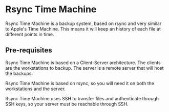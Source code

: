 # Rsync Time Machine

Rsync Time Machine is a backup system, based on rsync and very similar to
Apple's Time Machine. This means it will keep an history of each file at
different points in time.

## Pre-requisites

Rsync Time Machine is based on a Client-Server architecture. The clients are
the workstations to backup. The server is a remote server that will host the
backups.

Rsync Time Machine is based on rsync, so you will need it on both the
workstations and the server.

Rsync Time Machine uses SSH to transfer files and authenticate through SSH
keys, so your server must be reachable through SSH.
